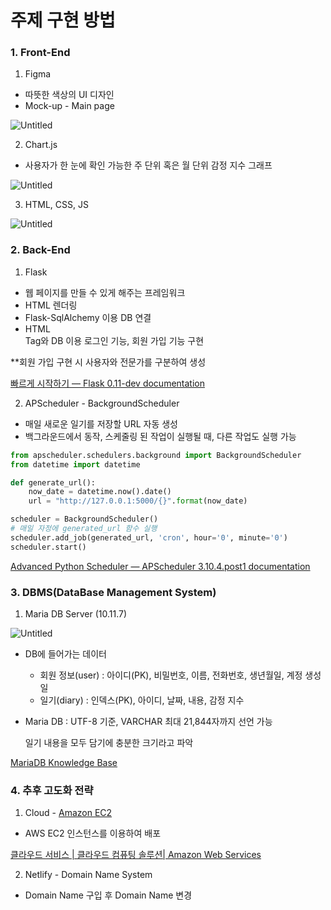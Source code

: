 # 주제 구현 방법

### 1. Front-End

1) Figma

- 따뜻한 색상의 UI 디자인
- Mock-up - Main page

![Untitled](https://prod-files-secure.s3.us-west-2.amazonaws.com/f7b27be1-6f6f-4931-9da2-e669dfda3337/53565f7d-c7fa-47f2-8ead-3b24d217e5aa/Untitled.png)

2) Chart.js 

- 사용자가 한 눈에 확인 가능한 주 단위 혹은 월 단위 감정 지수 그래프

![Untitled](https://prod-files-secure.s3.us-west-2.amazonaws.com/f7b27be1-6f6f-4931-9da2-e669dfda3337/c17569e6-b19e-4f7f-89e3-6e63f92222ed/Untitled.png)

3) HTML, CSS, JS

![Untitled](https://prod-files-secure.s3.us-west-2.amazonaws.com/f7b27be1-6f6f-4931-9da2-e669dfda3337/b49333e0-362f-463e-a7bd-87cce969298a/Untitled.png)

### 2. Back-End

1) Flask

- 웹 페이지를 만들 수 있게 해주는 프레임워크
- HTML 렌더링
- Flask-SqlAlchemy 이용 DB 연결
- HTML <form> Tag와 DB 이용 로그인 기능, 회원 가입 기능 구현

**회원 가입 구현 시 사용자와 전문가를 구분하여 생성

[빠르게 시작하기 — Flask 0.11-dev documentation](https://flask-docs-kr.readthedocs.io/ko/latest/quickstart.html)

2) APScheduler - BackgroundScheduler

- 매일 새로운 일기를 저장할 URL 자동 생성
- 백그라운드에서 동작, 스케줄링 된 작업이 실행될 때, 다른 작업도 실행 가능

```python
from apscheduler.schedulers.background import BackgroundScheduler
from datetime import datetime

def generate_url():
    now_date = datetime.now().date() 
    url = "http://127.0.0.1:5000/{}".format(now_date)

scheduler = BackgroundScheduler()
# 매일 자정에 generated_url 함수 실행
scheduler.add_job(generated_url, 'cron', hour='0', minute='0')  
scheduler.start()
```

[Advanced Python Scheduler — APScheduler 3.10.4.post1 documentation](https://apscheduler.readthedocs.io/en/3.x/)

### 3. DBMS(DataBase Management System)

1) Maria DB Server (10.11.7)

![Untitled](https://prod-files-secure.s3.us-west-2.amazonaws.com/f7b27be1-6f6f-4931-9da2-e669dfda3337/b0b043dd-7720-4b44-8163-45698a7d8478/Untitled.png)

- DB에 들어가는 데이터
    - 회원 정보(user) : 아이디(PK), 비밀번호, 이름, 전화번호, 생년월일, 계정 생성일
    - 일기(diary) : 인덱스(PK), 아이디, 날짜, 내용, 감정 지수
- Maria DB : UTF-8 기준, VARCHAR 최대 21,844자까지 선언 가능
    
    일기 내용을 모두 담기에 충분한 크기라고 파악
    

[MariaDB Knowledge Base](https://mariadb.com/kb/en/)

### 4. 추후 고도화 전략

1) Cloud - [Amazon EC2](https://aws.amazon.com/pm/ec2/)

- AWS EC2 인스턴스를 이용하여 배포

[클라우드 서비스 | 클라우드 컴퓨팅 솔루션| Amazon Web Services](https://aws.amazon.com/ko/?nc2=h_lg)

2) Netlify - Domain Name System

- Domain Name 구입 후 Domain Name 변경
